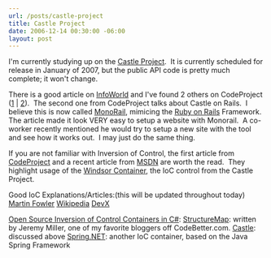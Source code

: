 ```yaml
---
url: /posts/castle-project
title: Castle Project
date: 2006-12-14 00:30:00 -06:00
layout: post
---
```


I'm currently studying up on the [Castle Project](http://www.castleproject.org/).  It is currently scheduled for release in January of 2007, but the public API code is pretty much complete; it won't change.

There is a good article on [InfoWorld](http://www.infoworld.com/article/06/11/21/HNcastleproject_1.html) and I've found 2 others on CodeProject ([1](http://www.codeproject.com/cs/design/introducingcastle.asp) | [2](http://www.codeproject.com/cs/design/introducingcastleii.asp)).  The second one from CodeProject talks about Castle on Rails.  I believe this is now called [MonoRail](http://www.castleproject.org/monorail/index.html), mimicing the [Ruby on Rails](http://www.rubyonrails.org/) Framework.  The article made it look VERY easy to setup a website with Monorail.  A co-worker recently mentioned he would try to setup a new site with the tool and see how it works out.  I may just do the same thing.

If you are not familiar with Inversion of Control, the first article from [CodeProject](http://www.codeproject.com/) and a recent article from [MSDN](http://msdn2.microsoft.com/en-us/library/aa973811.aspx) are worth the read.  They highlight usage of the [Windsor Container](http://www.castleproject.org/container/index.html), the IoC control from the Castle Project.

Good IoC Explanations/Articles:(this will be updated throughout today)
[Martin Fowler](http://www.martinfowler.com/articles/injection.html)
[Wikipedia](http://en.wikipedia.org/wiki/Inversion_of_control)
[DevX](http://www.devx.com/Java/Article/27583)

[Open Source Inversion of Control Containers in C#](http://csharp-source.net/open-source/containers):
[StructureMap](http://structuremap.sourceforge.net/Default.htm): written by Jeremy Miller, one of my favorite bloggers off CodeBetter.com.
[Castle](http://www.castleproject.org/): discussed above
[Spring.NET](http://www.springframework.net/news.html): another IoC container, based on the Java Spring Framework
